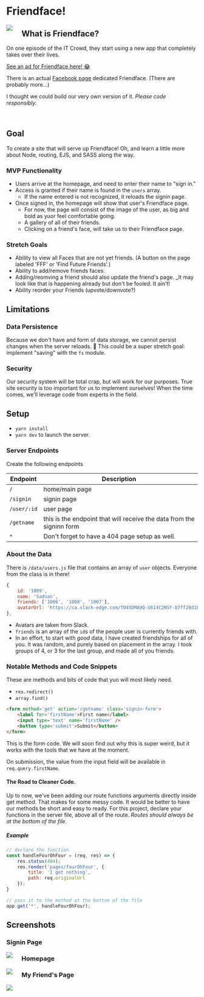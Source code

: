 # Friendface!

<img src='./public/images/friendface.png' style='float:left; margin: 0 24px 0 0;' />

## What is Friendface?

On one episode of the IT Crowd, they start using a new app that completely takes over their lives.

[See an ad for Friendface here! 😂](https://www.youtube.com/watch?v=6rNgCnY1lPg)

There is an actual [Facebook page](https://www.facebook.com/pages/category/Product-Service/Friendface-54430568576/) dedicated Friendface. (There are probably more...)

I thought we could build our very own version of it. _Please code responsibly._

<br style='clear: both;'/>

## Goal

To create a site that will serve up Friendface! Oh, and learn a little more about Node, routing, EJS, and SASS along the way.

### MVP Functionality

- Users arrive at the homepage, and need to enter their name to "sign in."
- Access is granted if their name is found in the `users` array.
    - If the name entered is not recognized, it reloads the signin page.
- Once signed in, the homepage will show that user's Friendface page.
    - For now, the page will consist of the image of the user, as big and bold as yuor feel comfortable going.
    - A gallery of all of their friends.
    - Clicking on a friend's face, will take us to their Friendface page.

### Stretch Goals

- Ability to view all Faces that are not yet friends. (A button on the page labeled 'FFF' or 'Find Future Friends'.)
- Ability to add/remove friends faces.
- Adding/reomving a friend should also update the friend's page. _It may look like that is happening already but don't be fooled. It ain't!
- Ability reorder your Friends (upvote/downvote?)

## Limitations

### Data Persistence

Because we don't have and form of data storage, we cannot persist changes when the server reloads. 🤔 This could be a super stretch goal: implement "saving" with the `fs` module.

### Security

Our security system will be total crap, but will work for our purposes. True site security is too important for us to implement ourselves! When the time comes, we'll leverage code from experts in the field.

## Setup

- `yarn install`
- `yarn dev` to launch the server.

### Server Endpoints

Create the following endpoints

| Endpoint    | Description | 
| ----------- | ----------- |
| `/`         | home/main page |
| `/signin`   | signin page |
| `/user/:id` | user page |
| `/getname`  | this is the endpoint that will receive the data from the signinn form |
| `*`         | Don't forget to have a 404 page setup as well. |

### About the Data

There is `/data/users.js` file that contains an array of `user` objects. Everyone from the class is in there!

```js
{
    id: '1009',
    name: 'Sadnan',
    friends: ['1006', '1008', '1007'],
    avatarUrl: 'https://ca.slack-edge.com/T045DMA9Q-U614C2NSY-b7ff28d1b0b1-512' 
},
```

- Avatars are taken from Slack.
- `friends` is an array of the `id`s of the people user is currently friends with.
- In an effort, to start with _good_ data, I have created friendships for all of you. It was random, and purely based on placement in the array. I took groups of 4, or 3 for the last group, and made all of you friends. 

### Notable Methods and Code Snippets

These are methods and bits of code that yuo will most likely need.

- `res.redirect()`
- `array.find()`

```html
<form method='get' action='/getname' class='signin-form'>
    <label for='firstName'>First name</label>
    <input type='text' name='firstName' />
    <button type='submit'>Submit</button>
</form>
```

This is the form code. We will soon find out why this is super weird, but it works with the tools that we have at the moment.

On submission, the value from the input field will be available in `req.query.firstName`.

#### The Road to Cleaner Code.

Up to now, we've been adding our route functions arguments directly inside get method. That makes for some messy code. It would be better to have our methods be short and easy to ready. For this project, declare your functions in the server file, above all of the route. _Routes should always be at the bottom of the file._

##### Example

```js
// declare the function
const handleFourOhFour = (req, res) => {
    res.status(404);
    res.render('pages/fourOhFour', {
        title: 'I got nothing',
        path: req.originalUrl
    });
}

// pass it to the method at the bottom of the file
app.get('*', handleFourOhFour);
```

## Screenshots

### Signin Page

<img src='./public/images/ff_signin.png' style='float:left; margin: 0 24px 0 0;' />

### Homepage

<img src='./public/images/ff_home.png' style='float:left; margin: 0 24px 0 0;' />

### My Friend's Page

<img src='./public/images/ff_friendpage.png' style='float:left; margin: 0 24px 0 0;' />

